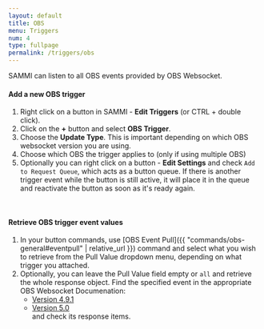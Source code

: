 ```yaml
---
layout: default
title: OBS
menu: Triggers
num: 4
type: fullpage
permalink: /triggers/obs
---
```

SAMMI can listen to all OBS events provided by OBS Websocket.

#### Add a new OBS trigger
1. Right click on a button in SAMMI - **Edit Triggers** (or CTRL + double click).
2. Click on the **+** button and select **OBS Trigger**.
3. Choose the **Update Type**. This is important depending on which OBS websocket version you are using.
4. Choose which OBS the trigger applies to (only if using multiple OBS)
5. Optionally you can right click on a button - **Edit Settings** and check  `Add to Request Queue`, which acts as a button queue. If there is another trigger event while the button is still active, it will place it in the queue and reactivate the button as soon as it's ready again.
<br>

#### Retrieve OBS trigger event values
1. In your button commands, use [OBS Event Pull]({{ "commands/obs-general#eventpull" | relative_url }}) command and select what you wish to retrieve from the Pull Value dropdown menu, depending on what trigger you attached. 
2. Optionally, you can leave the Pull Value field empty or `all` and retrieve the whole response object. Find the specified event in the appropriate OBS Websocket Documenation: 
    - [Version 4.9.1](https://github.com/obsproject/obs-websocket/blob/4.x-compat/docs/generated/protocol.md#events)
    - [Version 5.0](https://github.com/obsproject/obs-websocket/blob/master/docs/generated/protocol.md)\
   and check its response items.

